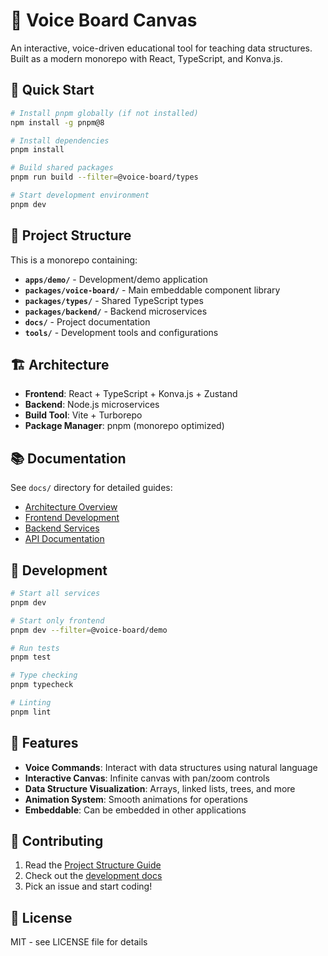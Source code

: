 # 🎯 Voice Board Canvas

An interactive, voice-driven educational tool for teaching data structures. Built as a modern monorepo with React, TypeScript, and Konva.js.

## 🚀 Quick Start

```bash
# Install pnpm globally (if not installed)
npm install -g pnpm@8

# Install dependencies
pnpm install

# Build shared packages
pnpm run build --filter=@voice-board/types

# Start development environment
pnpm dev
```

## 📁 Project Structure

This is a monorepo containing:

- **`apps/demo/`** - Development/demo application
- **`packages/voice-board/`** - Main embeddable component library
- **`packages/types/`** - Shared TypeScript types
- **`packages/backend/`** - Backend microservices
- **`docs/`** - Project documentation
- **`tools/`** - Development tools and configurations

## 🏗️ Architecture

- **Frontend**: React + TypeScript + Konva.js + Zustand
- **Backend**: Node.js microservices
- **Build Tool**: Vite + Turborepo
- **Package Manager**: pnpm (monorepo optimized)

## 📚 Documentation

See `docs/` directory for detailed guides:

- [Architecture Overview](docs/architecture/)
- [Frontend Development](docs/frontend/)
- [Backend Services](docs/backend/)
- [API Documentation](docs/api/)

## 🧪 Development

```bash
# Start all services
pnpm dev

# Start only frontend
pnpm dev --filter=@voice-board/demo

# Run tests
pnpm test

# Type checking
pnpm typecheck

# Linting
pnpm lint
```

## 🎨 Features

- **Voice Commands**: Interact with data structures using natural language
- **Interactive Canvas**: Infinite canvas with pan/zoom controls
- **Data Structure Visualization**: Arrays, linked lists, trees, and more
- **Animation System**: Smooth animations for operations
- **Embeddable**: Can be embedded in other applications

## 🤝 Contributing

1. Read the [Project Structure Guide](ProjectStructure%20(2).md)
2. Check out the [development docs](docs/)
3. Pick an issue and start coding!

## 📄 License

MIT - see LICENSE file for details 